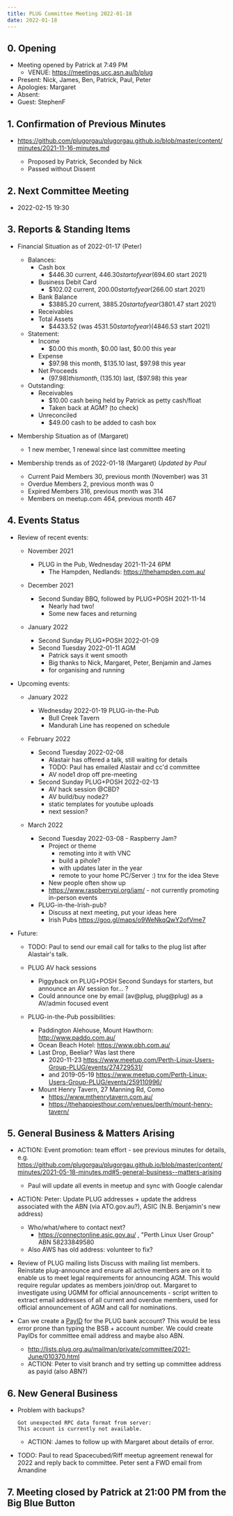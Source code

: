 ```yaml
---
title: PLUG Committee Meeting 2022-01-18
date: 2022-01-18
---
```


## 0. Opening
* Meeting opened by Patrick at 7:49 PM
  * VENUE: https://meetings.ucc.asn.au/b/plug
* Present: Nick, James, Ben, Patrick, Paul, Peter
* Apologies: Margaret
* Absent:
* Guest: StephenF

## 1. Confirmation of Previous Minutes
* https://github.com/plugorgau/plugorgau.github.io/blob/master/content/minutes/2021-11-16-minutes.md

  * Proposed by Patrick, Seconded by Nick
  * Passed without Dissent

## 2. Next Committee Meeting
* 2022-02-15 19:30
   
## 3. Reports & Standing Items
* Financial Situation as of 2022-01-17 (Peter)
  * Balances:
    * Cash box
      * $446.30 current, $446.30 start of year ($694.60 start 2021)
    * Business Debit Card
      * $102.02 current, $200.00 start of year ($266.00 start 2021)
    * Bank Balance
      * $3885.20 current, $3885.20 start of year ($3801.47 start 2021)
    * Receivables
    * Total Assets
      * $4433.52 (was $4531.50 start of year) ($4846.53 start 2021)
  * Statement:
    * Income
      * $0.00 this month, $0.00 last, $0.00 this year
    * Expense
      * $97.98 this month, $135.10 last, $97.98 this year
    * Net Proceeds
      * ($97.98) this month, ($135.10) last, ($97.98) this year
  * Outstanding:
      * Receivables
        * $10.00 cash being held by Patrick as petty cash/float
        * Taken back at AGM? (to check)
      * Unreconciled
        * $49.00 cash to be added to cash box

* Membership Situation as of (Margaret)
  - 1 new member, 1 renewal since last committee meeting

* Membership trends as of 2022-01-18 (Margaret) *Updated by Paul*
  - Current Paid Members 30, previous month (November) was 31
  - Overdue Members 2, previous month was 0
  - Expired Members 316, previous month was 314
  - Members on meetup.com 464, previous month 467

## 4. Events Status
* Review of recent events:
  * November 2021
    * PLUG in the Pub, Wednesday 2021-11-24 6PM
      * The Hampden, Nedlands: https://thehampden.com.au/

  * December 2021
    * Second Sunday BBQ, followed by PLUG+POSH 2021-11-14
      * Nearly had two!
      * Some new faces and returning

  * January 2022
    * Second Sunday PLUG+POSH 2022-01-09
    * Second Tuesday 2022-01-11 AGM
        * Patrick says it went smooth
        * Big thanks to Nick, Margaret, Peter, Benjamin and James
        * for organising and running

* Upcoming events:
  * January 2022
    * Wednesday 2022-01-19 PLUG-in-the-Pub
      * Bull Creek Tavern 
      * Mandurah Line has reopened on schedule

  * February 2022
    * Second Tuesday 2022-02-08
      * Alastair has offered a talk, still waiting for details
      * TODO: Paul has emailed Alastair and cc'd committee
      * AV node1 drop off pre-meeting
    * Second Sunday PLUG+POSH 2022-02-13
      * AV hack session @CBD?
      * AV build/buy node2?
      * static templates for youtube uploads
      * next session?

  * March 2022
    * Second Tuesday 2022-03-08 - Raspberry Jam?
      * Project or theme
        * remoting into it with VNC
        * build a pihole?
        * with updates later in the year
        * remote to your home PC/Server :) tnx for the idea Steve
      * New people often show up
      * https://www.raspberrypi.org/jam/ - not currently promoting in-person events
    * PLUG-in-the-Irish-pub?
        * Discuss at next meeting, put your ideas here
         * Irish Pubs https://goo.gl/maps/o9WeNkqQwY2ofVme7

        
* Future:
  * TODO: Paul to send our email call for talks to the plug list after Alastair's talk.
  * PLUG AV hack sessions
    * Piggyback on PLUG+POSH Second Sundays for starters, but announce an AV session for... ?
    * Could announce one by email (av@plug, plug@plug) as a AV/admin focused event

  * PLUG-in-the-Pub possibilities:
    * Paddington Alehouse, Mount Hawthorn: http://www.paddo.com.au/
    * Ocean Beach Hotel: https://www.obh.com.au/
    * Last Drop, Beeliar? Was last there
      * 2020-11-23 https://www.meetup.com/Perth-Linux-Users-Group-PLUG/events/274729531/ 
      * and 2019-05-19 https://www.meetup.com/Perth-Linux-Users-Group-PLUG/events/259110996/
    * Mount Henry Tavern, 27 Manning Rd, Como
      * https://www.mthenrytavern.com.au/
      * https://thehappiesthour.com/venues/perth/mount-henry-tavern/

## 5. General Business & Matters Arising
* ACTION: Event promotion: team effort - see previous minutes for details, e.g. https://github.com/plugorgau/plugorgau.github.io/blob/master/content/minutes/2021-05-18-minutes.md#5-general-business--matters-arising
  * Paul will update all events in meetup and sync with Google calendar

* ACTION: Peter: Update PLUG addresses + update the address associated with the ABN (via ATO.gov.au?), ASIC (N.B. Benjamin's new address)
  * Who/what/where to contact next?
    * https://connectonline.asic.gov.au/ , "Perth Linux User Group" ABN 58233849580
  * Also AWS has old address: volunteer to fix?

* Review of PLUG mailing lists Discuss with mailing list members. Reinstate plug-announce and ensure all active members are on it to enable us to meet legal requirements for announcing AGM. This would require regular updates as members join/drop out. Margaret to investigate using UGMM for official announcements - script written to extract email addresses of all current and overdue members, used for official announcement of AGM and call for nominations.
 
* Can we create a [PayID](https://payid.com.au/) for the PLUG bank account? This would be less error prone than typing the BSB + account number. We could create PayIDs for committee email address and maybe also ABN.
    * http://lists.plug.org.au/mailman/private/committee/2021-June/010370.html
    * ACTION: Peter to visit branch and try setting up committee address as payid (also ABN?)

## 6. New General Business

* Problem with backups?
  ```
  Got unexpected RPC data format from server:
  This account is currently not available.
  ```
  * ACTION: James to follow up with Margaret about details of error.

* TODO: Paul to read Spacecubed/Riff meetup agreement renewal for 2022
    and reply back to committee. Peter sent a FWD email from Amandine

## 7. Meeting closed by Patrick at 21:00 PM from the Big Blue Button
